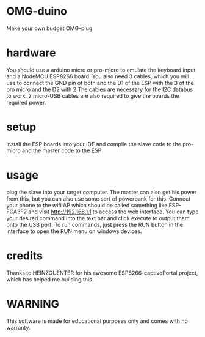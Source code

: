 # OMG-duino
Make your own budget OMG-plug

# hardware
You should use a arduino micro or pro-micro to emulate the keyboard input and a NodeMCU ESP8266 board.
You also need 3 cables, which you will use to connect the GND pin of both and the D1 of the ESP with the 3 of the pro micro and the D2 with 2
The cables are necessary for the I2C databus to work.
2 micro-USB cables are also required to give the boards the required power.

# setup
install the ESP boards into your IDE and compile the slave code to the pro-micro and the master code to the ESP

# usage 
plug the slave into your target computer.
The master can also get his power from this, but you can also use some sort of powerbank for this.
Connect your phone to the wifi AP which should be called something like ESP-FCA3F2 and visit http://192.168.1.1 to access the web interface.
You can type your desired command into the text bar and click execute to output them onto the USB port.
To run commands, just press the RUN button in the interface to open the RUN menu on windows devices.

# credits
Thanks to HEINZGUENTER for his awesome ESP8266-captivePortal project, which has helped me building this.


# WARNING
This software is made for educational purposes only and comes with no warranty.
